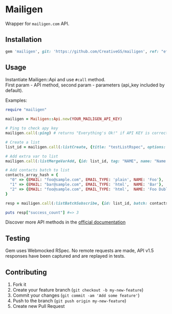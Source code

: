# Mailigen
Wrapper for `mailigen.com` API.

## Installation

```rb
gem 'mailigen', git: 'https://github.com/CreativeGS/mailigen', ref: "efd8cf899d938dddb50f649826071978453a0a81"
```

## Usage
Instantiate Mailigen::Api and use `#call` method.  
First param - API method, second param - parameters (api_key included by default).

Examples:

```rb
require "mailigen"

mailigen = Mailigen::Api.new(YOUR_MAILIGEN_API_KEY)

# Ping to check apy key
mailigen.call(:ping) # returns "Everything's Ok!" if API KEY is correct

# Create a list
list_id = mailigen.call(:listCreate, {title: "testListRspec", options: {permission_reminder: "Your in", notify_to: "foo@bar.com", subscription_notify: false}})

# Add extra var to list
mailigen.call(:listMergeVarAdd, {id: list_id, tag: "NAME", name: "Name of user"})

# Add contacts batch to list
contacts_array_hash = {
  "0" => {EMAIL: "foo@sample.com", EMAIL_TYPE: 'plain', NAME: 'Foo'},
  "1" => {EMAIL: "bar@sample.com", EMAIL_TYPE: 'html',  NAME: 'Bar'},
  "2" => {EMAIL: "foo@sample.com", EMAIL_TYPE: 'html',  NAME: 'Foo Dublicate'}
}

resp = mailigen.call(:listBatchSubscribe, {id: list_id, batch: contacts_array_hash, double_optin: false})

puts resp["success_count"] #=> 3
```

Discover more API methods in the [official documentation](http://dev.mailigen.com/functions)

## Testing
Gem uses Webmocked RSpec. No remote requests are made, API v1.5 responses have been captured and are replayed in tests.

## Contributing

1. Fork it
2. Create your feature branch (`git checkout -b my-new-feature`)
3. Commit your changes (`git commit -am 'Add some feature'`)
4. Push to the branch (`git push origin my-new-feature`)
5. Create new Pull Request
